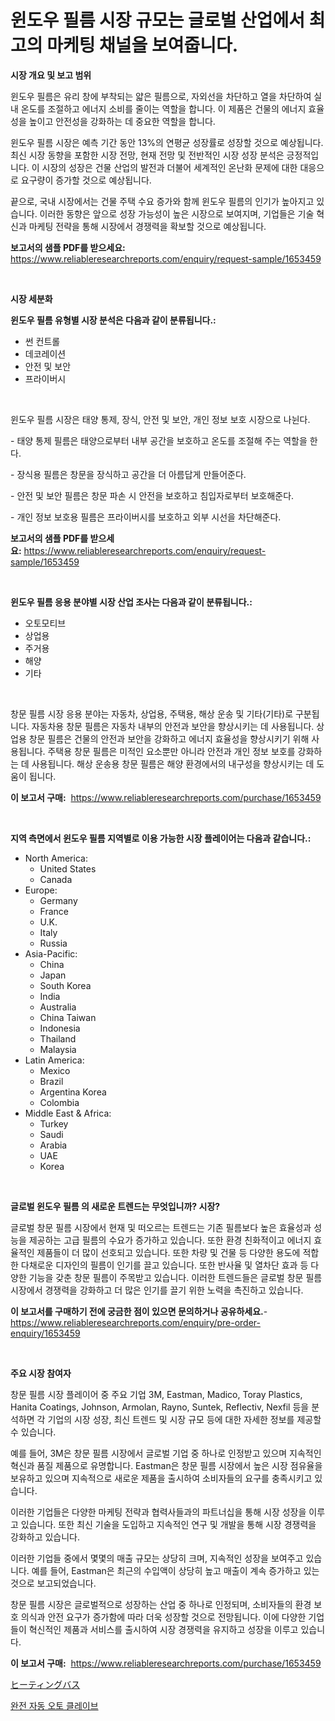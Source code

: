 <p><h1>윈도우 필름 시장 규모는 글로벌 산업에서 최고의 마케팅 채널을 보여줍니다.</h1></p><p><strong>시장 개요 및 보고 범위</strong></p>
<p><p>윈도우 필름은 유리 창에 부착되는 얇은 필름으로, 자외선을 차단하고 열을 차단하여 실내 온도를 조절하고 에너지 소비를 줄이는 역할을 합니다. 이 제품은 건물의 에너지 효율성을 높이고 안전성을 강화하는 데 중요한 역할을 합니다.</p><p>윈도우 필름 시장은 예측 기간 동안 13%의 연평균 성장률로 성장할 것으로 예상됩니다. 최신 시장 동향을 포함한 시장 전망, 현재 전망 및 전반적인 시장 성장 분석은 긍정적입니다. 이 시장의 성장은 건물 산업의 발전과 더불어 세계적인 온난화 문제에 대한 대응으로 요구량이 증가할 것으로 예상됩니다.</p><p>끝으로, 국내 시장에서는 건물 주택 수요 증가와 함께 윈도우 필름의 인기가 높아지고 있습니다. 이러한 동향은 앞으로 성장 가능성이 높은 시장으로 보여지며, 기업들은 기술 혁신과 마케팅 전략을 통해 시장에서 경쟁력을 확보할 것으로 예상됩니다.</p></p>
<p><strong>보고서의 샘플 PDF를 받으세요:</strong> <a href="https://www.reliableresearchreports.com/enquiry/request-sample/1653459">https://www.reliableresearchreports.com/enquiry/request-sample/1653459</a></p>
<p>&nbsp;</p>
<p><strong>시장 세분화</strong></p>
<p><strong>윈도우 필름 유형별 시장 분석은 다음과 같이 분류됩니다.:</strong></p>
<p><ul><li>썬 컨트롤</li><li>데코레이션</li><li>안전 및 보안</li><li>프라이버시</li></ul></p>
<p>&nbsp;</p>
<p><p>윈도우 필름 시장은 태양 통제, 장식, 안전 및 보안, 개인 정보 보호 시장으로 나뉜다. </p><p>- 태양 통제 필름은 태양으로부터 내부 공간을 보호하고 온도를 조절해 주는 역할을 한다.</p><p>- 장식용 필름은 창문을 장식하고 공간을 더 아름답게 만들어준다.</p><p>- 안전 및 보안 필름은 창문 파손 시 안전을 보호하고 침입자로부터 보호해준다.</p><p>- 개인 정보 보호용 필름은 프라이버시를 보호하고 외부 시선을 차단해준다.</p></p>
<p><strong>보고서의 샘플 PDF를 받으세요:</strong>&nbsp;<a href="https://www.reliableresearchreports.com/enquiry/request-sample/1653459">https://www.reliableresearchreports.com/enquiry/request-sample/1653459</a></p>
<p>&nbsp;</p>
<p><strong> 윈도우 필름 응용 분야별 시장 산업 조사는 다음과 같이 분류됩니다.:</strong></p>
<p><ul><li>오토모티브</li><li>상업용</li><li>주거용</li><li>해양</li><li>기타</li></ul></p>
<p>&nbsp;</p>
<p><p>창문 필름 시장 응용 분야는 자동차, 상업용, 주택용, 해상 운송 및 기타(기타)로 구분됩니다. 자동차용 창문 필름은 자동차 내부의 안전과 보안을 향상시키는 데 사용됩니다. 상업용 창문 필름은 건물의 안전과 보안을 강화하고 에너지 효율성을 향상시키기 위해 사용됩니다. 주택용 창문 필름은 미적인 요소뿐만 아니라 안전과 개인 정보 보호를 강화하는 데 사용됩니다. 해상 운송용 창문 필름은 해양 환경에서의 내구성을 향상시키는 데 도움이 됩니다.</p></p>
<p><strong>이 보고서 구매:</strong>&nbsp; <a href="https://www.reliableresearchreports.com/purchase/1653459">https://www.reliableresearchreports.com/purchase/1653459</a></p>
<p>&nbsp;</p>
<p><strong>지역 측면에서 윈도우 필름 지역별로 이용 가능한 시장 플레이어는 다음과 같습니다.:</strong></p>
<p><ul>
    <li>
        North America:
        <ul>
            <li>United States</li>
            <li>Canada</li>
        </ul>
    </li>
    <li>
        Europe:
        <ul>
            <li>Germany</li>
            <li>France</li>
            <li>U.K.</li>
            <li>Italy</li>
            <li>Russia</li>
        </ul>
    </li>
    <li>
        Asia-Pacific:
        <ul>
            <li>China</li>
            <li>Japan</li>
            <li>South Korea</li>
            <li>India</li>
            <li>Australia</li>
            <li>China Taiwan</li>
            <li>Indonesia</li>
            <li>Thailand</li>
            <li>Malaysia</li>
        </ul>
    </li>
    <li>
        Latin America:
        <ul>
            <li>Mexico</li>
            <li>Brazil</li>
            <li>Argentina Korea</li>
            <li>Colombia</li>
        </ul>
    </li>
    <li>
        Middle East & Africa:
        <ul>
            <li>Turkey</li>
            <li>Saudi</li>
            <li>Arabia</li>
            <li>UAE</li>
            <li>Korea</li>
        </ul>
    </li>
    </ul></p>
<p>&nbsp;</p>
<p><strong>글로벌 윈도우 필름 의 새로운 트렌드는 무엇입니까? 시장?</strong></p>
<p><p>글로벌 창문 필름 시장에서 현재 및 떠오르는 트렌드는 기존 필름보다 높은 효율성과 성능을 제공하는 고급 필름의 수요가 증가하고 있습니다. 또한 환경 친화적이고 에너지 효율적인 제품들이 더 많이 선호되고 있습니다. 또한 차량 및 건물 등 다양한 용도에 적합한 다채로운 디자인의 필름이 인기를 끌고 있습니다. 또한 반사율 및 열차단 효과 등 다양한 기능을 갖춘 창문 필름이 주목받고 있습니다. 이러한 트렌드들은 글로벌 창문 필름 시장에서 경쟁력을 강화하고 더 많은 인기를 끌기 위한 노력을 촉진하고 있습니다.</p></p>
<p><strong>이 보고서를 구매하기 전에 궁금한 점이 있으면 문의하거나 공유하세요.</strong>- <a href="https://www.reliableresearchreports.com/enquiry/pre-order-enquiry/1653459">https://www.reliableresearchreports.com/enquiry/pre-order-enquiry/1653459</a></p>
<p>&nbsp;</p>
<p><strong>주요 시장 참여자</strong></p>
<p><p>창문 필름 시장 플레이어 중 주요 기업 3M, Eastman, Madico, Toray Plastics, Hanita Coatings, Johnson, Armolan, Rayno, Suntek, Reflectiv, Nexfil 등을 분석하면 각 기업의 시장 성장, 최신 트렌드 및 시장 규모 등에 대한 자세한 정보를 제공할 수 있습니다. </p><p>예를 들어, 3M은 창문 필름 시장에서 글로벌 기업 중 하나로 인정받고 있으며 지속적인 혁신과 품질 제품으로 유명합니다. Eastman은 창문 필름 시장에서 높은 시장 점유율을 보유하고 있으며 지속적으로 새로운 제품을 출시하여 소비자들의 요구를 충족시키고 있습니다.</p><p>이러한 기업들은 다양한 마케팅 전략과 협력사들과의 파트너십을 통해 시장 성장을 이루고 있습니다. 또한 최신 기술을 도입하고 지속적인 연구 및 개발을 통해 시장 경쟁력을 강화하고 있습니다.</p><p>이러한 기업들 중에서 몇몇의 매출 규모는 상당히 크며, 지속적인 성장을 보여주고 있습니다. 예를 들어, Eastman은 최근의 수입액이 상당히 높고 매출이 계속 증가하고 있는 것으로 보고되었습니다.</p><p>창문 필름 시장은 글로벌적으로 성장하는 산업 중 하나로 인정되며, 소비자들의 환경 보호 의식과 안전 요구가 증가함에 따라 더욱 성장할 것으로 전망됩니다. 이에 다양한 기업들이 혁신적인 제품과 서비스를 출시하여 시장 경쟁력을 유지하고 성장을 이루고 있습니다.</p></p>
<p><strong>이 보고서 구매:</strong>&nbsp;&nbsp;<a href="https://www.reliableresearchreports.com/purchase/1653459">https://www.reliableresearchreports.com/purchase/1653459</a></p>
<p><p><a href="https://github.com/mreklxf44233/Market-Research-Report-List-1/blob/main/586817611720.md">ヒーティングバス</a></p><p><a href="https://medium.com/@gradyporer56562023/%EC%99%84%EC%A0%84-%EC%9E%90%EB%8F%99-%EC%98%A4%ED%86%A0%ED%81%B4%EB%A0%88%EC%9D%B4%EB%B8%8C-%EC%8B%9C%EC%9E%A5-%ED%8A%B8%EB%A0%8C%EB%93%9C-%EC%98%88%EC%B8%A1-%EB%B0%8F-2031%EB%85%84%EA%B9%8C%EC%A7%80%EC%9D%98-%EA%B2%BD%EC%9F%81-%EB%B6%84%EC%84%9D-f325a4801d14">완전 자동 오토 클레이브</a></p></p>
